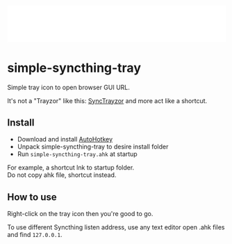 ![](https://raw.githubusercontent.com/mhtvsSFrpHdE/contact-me/master/AboutIssue.svg)

# simple-syncthing-tray

Simple tray icon to open browser GUI URL.

It's not a "Trayzor" like this: [SyncTrayzor](https://github.com/canton7/SyncTrayzor/releases/latest) and more act like a shortcut.

## Install
- Download and install [AutoHotkey](https://www.autohotkey.com)
- Unpack simple-syncthing-tray to desire install folder
- Run `simple-syncthing-tray.ahk` at startup

For example, a shortcut lnk to startup folder.  
Do not copy ahk file, shortcut instead.

## How to use
Right-click on the tray icon then you're good to go.

To use different Syncthing listen address, use any text editor open .ahk files and find `127.0.0.1`.
